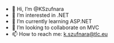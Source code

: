 - 👋 Hi, I’m @KSzufnara
- 👀 I’m interested in .NET
- 🌱 I’m currently learning ASP.NET
- 💞️ I’m looking to collaborate on MVC
- 📫 How to reach me: k.szufnara@tlc.eu

<!---
KSzufnara/KSzufnara is a ✨ special ✨ repository because its `README.md` (this file) appears on your GitHub profile.
You can click the Preview link to take a look at your changes.
--->
